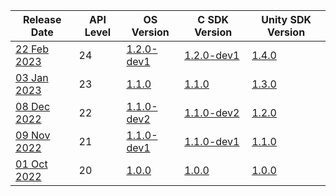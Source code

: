 | Release Date                                                               | API Level | OS Version                                                          | C SDK Version                                                        | Unity SDK Version                                                     |
| -------------------------------------------------------------------------- | --------- | ------------------------------------------------------------------- | -------------------------------------------------------------------- | --------------------------------------------------------------------- |
| [22 Feb 2023](/versioned_docs/version-22-Feb-2023/releases/release-2023-february/february-release-notes) | 24        | [1.2.0-dev1](/versioned_docs/version-22-Feb-2023/releases/release-2023-february/os-release-notes) | [1.2.0-dev1](/versioned_docs/version-22-Feb-2023/releases/release-2023-february/sdk-release-notes) | [1.4.0](/versioned_docs/version-22-Feb-2023/releases/release-2023-february/unity-sdk-release-notes) |
| [03 Jan 2023](/versioned_docs/version-22-Feb-2023/releases/release-2023-january/january-release-notes)   | 23        | [1.1.0](/versioned_docs/version-22-Feb-2023/releases/release-2023-january/os-release-notes)       | [1.1.0](/versioned_docs/version-22-Feb-2023/releases/release-2023-january/sdk-release-notes)       | [1.3.0](/versioned_docs/version-22-Feb-2023/releases/release-2023-january/unity-sdk-release-notes)  |
| [08 Dec 2022](/versioned_docs/version-22-Feb-2023/releases/release-2022-december/december-release-notes) | 22        | [1.1.0-dev2](/versioned_docs/version-22-Feb-2023/releases/release-2022-december/os-release-notes) | [1.1.0-dev2](/versioned_docs/version-22-Feb-2023/releases/release-2022-december/sdk-release-notes) | [1.2.0](/versioned_docs/version-22-Feb-2023/releases/release-2022-december/unity-sdk-release-notes) |
| [09 Nov 2022](/versioned_docs/version-22-Feb-2023/releases/release-2022-november/november-release-notes) | 21        | [1.1.0-dev1](/versioned_docs/version-22-Feb-2023/releases/release-2022-november/os-release-notes) | [1.1.0-dev1](/versioned_docs/version-22-Feb-2023/releases/release-2022-november/sdk-release-notes) | [1.1.0](/versioned_docs/version-22-Feb-2023/releases/release-2022-november/unity-sdk-release-notes) |
| [01 Oct 2022](/versioned_docs/version-22-Feb-2023/releases/release-2022-october/october-release-notes)   | 20        | [1.0.0](/versioned_docs/version-22-Feb-2023/releases/release-2022-october/os-release-notes)       | [1.0.0](/versioned_docs/version-22-Feb-2023/releases/release-2022-october/sdk-release-notes)       | [1.0.0](/versioned_docs/version-22-Feb-2023/releases/release-2022-october/unity-sdk-release-notes)  |

